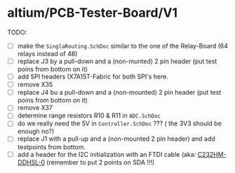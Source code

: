 # altium/PCB-Tester-Board/V1

TODO:
- [ ] make the `SinglaRouting.SchDoc` similar to the one of the Relay-Board (64 relays instead of 48)
- [ ] replace J3 by a pull-down and a (non-munted) 2 pin header (put test poins from bottom on it)
- [ ] add SPI headers (X7A15T-Fabric for both SPI's here.
- [ ] remove X35
- [ ] replace J4 bu a pull-down and a (non-mounted) 2 pin header (put test poins from bottom on it)
- [ ] remove X37
- [ ] determine range resistors R10 & R11 in `ADC.SchDoc` 
- [ ] do we really need the 5V in `Controller.SchDoc` ??? ( the 3V3 should be enough no?)
- [ ] replace J1 with a pull-up and a (non-mounted 2 pin header) and add testpoints from bottom.
- [ ] add a header for the I2C initialization with an FTDI cable (aka: [C232HM-DDHSL-0](/documentation/FTDI-C232HM-DDHSL-0/DS_C232HM_MPSSE_CABLE.pdf#9) (remember to put 2 points on SDA !!!)

